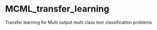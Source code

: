 # MCML_transfer_learning
Transfer learning for Multi output multi class text classification problems
